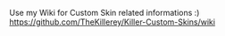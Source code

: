 Use my Wiki for Custom Skin related informations :) https://github.com/TheKillerey/Killer-Custom-Skins/wiki
